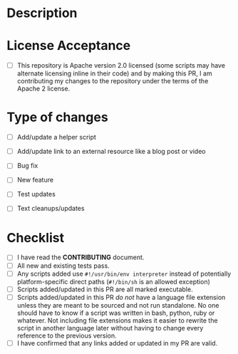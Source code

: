 <!--- Provide a general summary of your changes in the Title above -->

# Description

<!--- Describe your changes in detail -->

# License Acceptance

- [ ] This repository is Apache version 2.0 licensed (some scripts may have alternate licensing inline in their code) and by making this PR, I am contributing my changes to the repository under the terms of the Apache 2 license.

# Type of changes

<!--- What types of changes does your submission introduce? Put an `x` in all the boxes that apply: [x] -->

- [ ] Add/update a helper script
- [ ] Add/update link to an external resource like a blog post or video
- [ ] Bug fix
- [ ] New feature
- [ ] Test updates
- [ ] Text cleanups/updates


# Checklist

<!--- Go over all the following points, and put an `x` in all the boxes that apply. [x] -->
<!--- If you're unsure about any of these, don't hesitate to ask. I'm happy to help! -->

- [ ] I have read the **CONTRIBUTING** document.
- [ ] All new and existing tests pass.
- [ ] Any scripts added use `#!/usr/bin/env interpreter` instead of potentially platform-specific direct paths (`#!/bin/sh` is an allowed exception)
- [ ] Scripts added/updated in this PR are all marked executable.
- [ ] Scripts added/updated in this PR _do not_ have a language file extension unless they are meant to be sourced and not run standalone. No one should have to know if a script was written in bash, python, ruby or whatever. Not including file extensions makes it easier to rewrite the script in another language later without having to change every reference to the previous version.
- [ ] I have confirmed that any links added or updated in my PR are valid.
